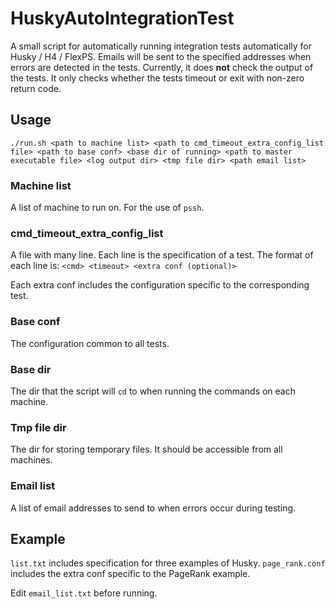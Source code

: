 # HuskyAutoIntegrationTest

A small script for automatically running integration tests automatically for Husky / H4 / FlexPS. Emails will be sent to the specified addresses when errors are detected in the tests. Currently, it does **not** check the output of the tests. It only checks whether the tests timeout or exit with non-zero return code.

## Usage

`./run.sh <path to machine list> <path to cmd_timeout_extra_config_list file> <path to base conf> <base dir of running> <path to master executable file> <log output dir> <tmp file dir> <path email list>`

### Machine list

A list of machine to run on. For the use of `pssh`.

### cmd\_timeout\_extra\_config\_list

A file with many line. Each line is the specification of a test. The format of each line is:
`<cmd> <timeout> <extra conf (optional)>`

Each extra conf includes the configuration specific to the corresponding test.

### Base conf

The configuration common to all tests.

### Base dir

The dir that the script will `cd` to when running the commands on each machine.

### Tmp file dir

The dir for storing temporary files. It should be accessible from all machines.

### Email list

A list of email addresses to send to when errors occur during testing.

## Example

`list.txt` includes specification for three examples of Husky. `page_rank.conf` includes the extra conf specific to the PageRank example.

Edit `email_list.txt` before running.

